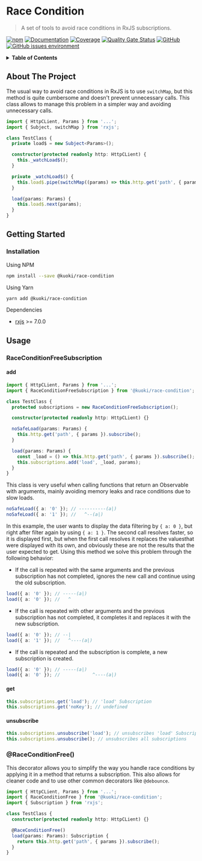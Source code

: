 # Race Condition

> A set of tools to avoid race conditions in RxJS subscriptions.

[![npm](https://img.shields.io/npm/v/@kuoki/race-condition?logo=npm&style=flat-square)](https://www.npmjs.com/package/@kuoki/race-condition)
[![Documentation](https://img.shields.io/badge/documentation-done-blue?style=flat-square)](https://ricardojbarrios.github.io/kuoki/race-condition/)
[![Coverage](https://img.shields.io/sonar/coverage/kuoki-race-condition/master?server=https%3A%2F%2Fsonarcloud.io&style=flat-square)](https://ricardojbarrios.github.io/kuoki/race-condition/coverage/)
[![Quality Gate Status](https://img.shields.io/sonar/quality_gate/kuoki-race-condition?logo=sonarcloud&server=https%3A%2F%2Fsonarcloud.io&style=flat-square)](https://sonarcloud.io/project/overview?id=kuoki-race-condition)
[![GitHub](https://img.shields.io/github/license/ricardojbarrios/kuoki?style=flat-square)](https://github.com/RicardoJBarrios/kuoki/blob/main/LICENSE.md)
[![GitHub issues environment](https://img.shields.io/github/issues/ricardojbarrios/kuoki/race-condition?logo=github&label=issues&style=flat-square)](https://github.com/RicardoJBarrios/kuoki/labels/race-condition)

<details>
  <summary><strong>Table of Contents</strong></summary>
  <ol>
    <li><a href="#about-the-project">About The Project</a></li>
    <li><a href="#getting-started">Getting Started</a></li>
    <li><a href="#usage">Usage</a></li>
  </ol>
</details>

## About The Project

The usual way to avoid race conditions in RxJS is to use `switchMap`, but this method is quite cumbersome and doesn't prevent unnecessary calls. This class allows to manage this problem in a simpler way and avoiding unnecessary calls.

```ts
import { HttpCLient, Params } from '...';
import { Subject, switchMap } from 'rxjs';

class TestClass {
  private load$ = new Subject<Params>();

  constructor(protected readonly http: HttpCLient) {
    this._watchLoad$();
  }

  private _watchLoad$() {
    this.load$.pipe(switchMap((params) => this.http.get('path', { params }))).subscribe();
  }

  load(params: Params) {
    this.load$.next(params);
  }
}
```

## Getting Started

### Installation

Using NPM

```sh
npm install --save @kuoki/race-condition
```

Using Yarn

```sh
yarn add @kuoki/race-condition
```

Dependencies

- [rxjs](https://rxjs.dev) >= 7.0.0

## Usage

### RaceConditionFreeSubscription

#### add

```ts
import { HttpCLient, Params } from '...';
import { RaceConditionFreeSubscription } from '@kuoki/race-condition';

class TestClass {
  protected subscriptions = new RaceConditionFreeSubscription();

  constructor(protected readonly http: HttpCLient) {}

  noSafeLoad(params: Params) {
    this.http.get('path', { params }).subscribe();
  }

  load(params: Params) {
    const _load = () => this.http.get('path', { params }).subscribe();
    this.subscriptions.add('load', _load, params);
  }
}
```

This class is very useful when calling functions that return an Observable with arguments, mainly avoiding memory leaks and race conditions due to slow loads.

```ts
noSafeLoad({ a: '0' }); // ----------(a|)
noSafeLoad({ a: '1' }); //   ^--(a|)
```

In this example, the user wants to display the data filtering by `{ a: 0 }`, but right after filter again by using `{ a: 1 }`. The second call resolves faster, so it is displayed first, but when the first call resolves it replaces the values ​​that were displayed with its own, and obviously these are not the results that the user expected to get. Using this method we solve this problem through the following behavior:

- If the call is repeated with the same arguments and the previous subscription has not completed, ignores the new call and continue using the old subscription.

```ts
load({ a: '0' }); // -----(a|)
load({ a: '0' }); //   ^
```

- If the call is repeated with other arguments and the previous subscription has not completed, it completes it and replaces it with the new subscription.

```ts
load({ a: '0' }); // --|
load({ a: '1' }); //   ^----(a|)
```

- If the call is repeated and the subscription is complete, a new subscription is created.

```ts
load({ a: '0' }); // -----(a|)
load({ a: '0' }); //            ^----(a|)
```

#### get

```ts
this.subscriptions.get('load'); // 'load' Subscription
this.subscriptions.get('noKey'); // undefined
```

#### unsubscribe

```ts
this.subscriptions.unsubscribe('load'); // unsubscribes 'load' Subscription
this.subscriptions.unsubscribe(); // unsubscribes all subscriptions
```

### @RaceConditionFree()

This decorator allows you to simplify the way you handle race conditions by applying it in a method that returns a subscription. This also allows for cleaner code and to use other common decorators like `@debounce`.

```ts
import { HttpCLient, Params } from '...';
import { RaceConditionFree } from '@kuoki/race-condition';
import { Subscription } from 'rxjs';

class TestClass {
  constructor(protected readonly http: HttpCLient) {}

  @RaceConditionFree()
  load(params: Params): Subscription {
    return this.http.get('path', { params }).subscribe();
  }
}
```
